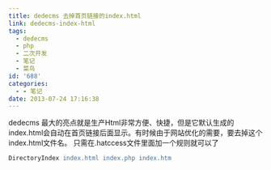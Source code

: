 ```yaml
---
title: dedecms 去掉首页链接的index.html
link: dedecms-index-html
tags:
  - dedecms
  - php
  - 二次开发
  - 笔记
  - 菜鸟
id: '688'
categories:
  - - 笔记
date: 2013-07-24 17:16:38
---
```


dedecms 最大的亮点就是生产Html非常方便、快捷，但是它默认生成的index.html会自动在首页链接后面显示。有时候由于网站优化的需要，要去掉这个index.html文件名。 只需在.hatccess文件里面加一个规则就可以了

```apache
DirectoryIndex index.html index.php index.htm
```